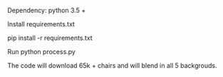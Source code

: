 Dependency: python 3.5 +

Install requirements.txt

pip install -r requirements.txt

Run python process.py 

The code will download 65k + chairs and will blend in all 5 backgrouds.
